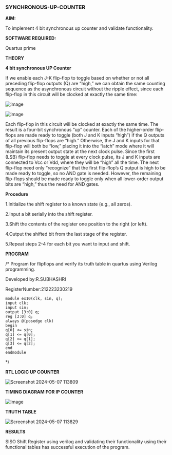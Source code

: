 ### SYNCHRONOUS-UP-COUNTER

**AIM:**

To implement 4 bit synchronous up counter and validate functionality.

**SOFTWARE REQUIRED:**

Quartus prime

**THEORY**

**4 bit synchronous UP Counter**

If we enable each J-K flip-flop to toggle based on whether or not all preceding flip-flop outputs (Q) are “high,” we can obtain the same counting sequence as the asynchronous circuit without the ripple effect, since each flip-flop in this circuit will be clocked at exactly the same time:

![image](https://github.com/naavaneetha/SYNCHRONOUS-UP-COUNTER/assets/154305477/d5db3fa0-e413-404c-b80e-b2f39d82e7e8)


![image](https://github.com/naavaneetha/SYNCHRONOUS-UP-COUNTER/assets/154305477/52cb61eb-d04b-442d-810c-31185a68410b)

Each flip-flop in this circuit will be clocked at exactly the same time.
The result is a four-bit synchronous “up” counter. Each of the higher-order flip-flops are made ready to toggle (both J and K inputs “high”) if the Q outputs of all previous flip-flops are “high.”
Otherwise, the J and K inputs for that flip-flop will both be “low,” placing it into the “latch” mode where it will maintain its present output state at the next clock pulse.
Since the first (LSB) flip-flop needs to toggle at every clock pulse, its J and K inputs are connected to Vcc or Vdd, where they will be “high” all the time.
The next flip-flop need only “recognize” that the first flip-flop’s Q output is high to be made ready to toggle, so no AND gate is needed.
However, the remaining flip-flops should be made ready to toggle only when all lower-order output bits are “high,” thus the need for AND gates.

**Procedure**

1.Initialize the shift register to a known state (e.g., all zeros). 

2.Input a bit serially into the shift register. 

3.Shift the contents of the register one position to the right (or left).

4.Output the shifted bit from the last stage of the register.

5.Repeat steps 2-4 for each bit you want to input and shift.





**PROGRAM**

/* Program for flipflops and verify its truth table in quartus using Verilog programming. 




Developed by:R.SUBHASHRI




RegisterNumber:212223230219




```
module ex10(clk, sin, q);
input clk;
input sin;
output [3:0] q;
reg [3:0] q;
always @(posedge clk)
begin
q[0] <= sin;
q[1] <= q[0];
q[2] <= q[1];
q[3] <= q[2];
end
endmodule
```





*/

**RTL LOGIC UP COUNTER**







![Screenshot 2024-05-07 113809](https://github.com/SubhashriRavichandran10/SYNCHRONOUS-UP-COUNTER/assets/145743413/c8919856-96b2-467e-97f7-a8a626446b51)






**TIMING DIAGRAM FOR IP COUNTER**



![image](https://github.com/ahalyaselvakumar/SYNCHRONOUS-UP-COUNTER/assets/144870759/533092f8-05c2-4214-bf6a-c9a5d1a8e730)


**TRUTH TABLE**


![Screenshot 2024-05-07 113829](https://github.com/SubhashriRavichandran10/SYNCHRONOUS-UP-COUNTER/assets/145743413/eac20fae-c98c-4fea-8453-0ff61d8382d3)






**RESULTS**





SISO Shift Register using verilog and validating their functionality using their functional tables has successful execution of the program.




